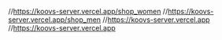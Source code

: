 //https://koovs-server.vercel.app/shop_women 
//https://koovs-server.vercel.app/shop_men
//https://koovs-server.vercel.app
//https://koovs-server.vercel.app